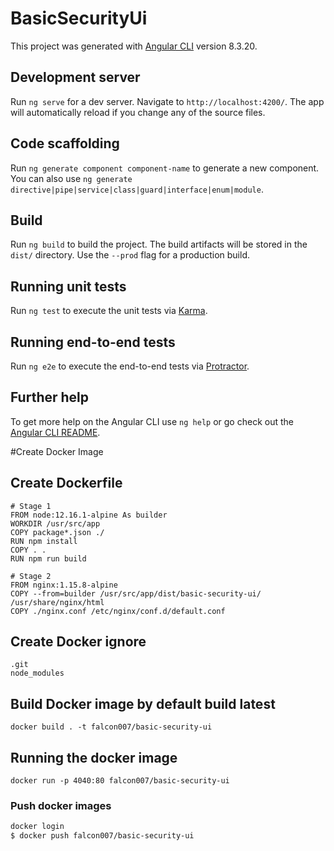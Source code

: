 # BasicSecurityUi

This project was generated with [Angular CLI](https://github.com/angular/angular-cli) version 8.3.20.

## Development server

Run `ng serve` for a dev server. Navigate to `http://localhost:4200/`. The app will automatically reload if you change any of the source files.

## Code scaffolding

Run `ng generate component component-name` to generate a new component. You can also use `ng generate directive|pipe|service|class|guard|interface|enum|module`.

## Build

Run `ng build` to build the project. The build artifacts will be stored in the `dist/` directory. Use the `--prod` flag for a production build.

## Running unit tests

Run `ng test` to execute the unit tests via [Karma](https://karma-runner.github.io).

## Running end-to-end tests

Run `ng e2e` to execute the end-to-end tests via [Protractor](http://www.protractortest.org/).

## Further help

To get more help on the Angular CLI use `ng help` or go check out the [Angular CLI README](https://github.com/angular/angular-cli/blob/master/README.md).

#Create Docker Image

## Create Dockerfile

````
# Stage 1
FROM node:12.16.1-alpine As builder
WORKDIR /usr/src/app
COPY package*.json ./
RUN npm install
COPY . .
RUN npm run build

# Stage 2
FROM nginx:1.15.8-alpine
COPY --from=builder /usr/src/app/dist/basic-security-ui/ /usr/share/nginx/html
COPY ./nginx.conf /etc/nginx/conf.d/default.conf
````

## Create Docker ignore

````
.git
node_modules

````
## Build Docker image by default build latest

````
docker build . -t falcon007/basic-security-ui
````

## Running the docker image

````
docker run -p 4040:80 falcon007/basic-security-ui
````

### Push docker images

```bash
docker login
$ docker push falcon007/basic-security-ui
```
